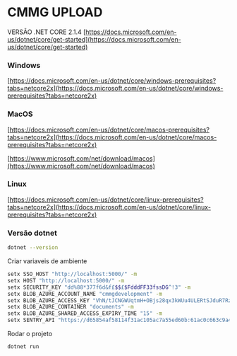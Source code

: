 # CMMG UPLOAD

VERSÃO .NET CORE 2.1.4
[https://docs.microsoft.com/en-us/dotnet/core/get-started](https://docs.microsoft.com/en-us/dotnet/core/get-started)

### Windows

[https://docs.microsoft.com/en-us/dotnet/core/windows-prerequisites?tabs=netcore2x](https://docs.microsoft.com/en-us/dotnet/core/windows-prerequisites?tabs=netcore2x)

### MacOS

[https://docs.microsoft.com/en-us/dotnet/core/macos-prerequisites?tabs=netcore2x](https://docs.microsoft.com/en-us/dotnet/core/macos-prerequisites?tabs=netcore2x)

[https://www.microsoft.com/net/download/macos](https://www.microsoft.com/net/download/macos)

### Linux

[https://docs.microsoft.com/en-us/dotnet/core/linux-prerequisites?tabs=netcore2x](https://docs.microsoft.com/en-us/dotnet/core/linux-prerequisites?tabs=netcore2x)


### Versão dotnet
```bash
dotnet --version
```
Criar variaveis de ambiente
```bash
setx SSO_HOST "http://localhost:5000/" -m
setx HOST "http://localhost:5000/" -m
setx SECURITY_KEY "dd%88*377f6d&f£$$£$FdddFF33fssDG^!3" -m
setx BLOB_AZURE_ACCOUNT_NAME "cmmgdevelopment" -m 
setx BLOB_AZURE_ACCESS_KEY "VhN/tJCNGWUqtmH+OBjs28qx3kWUu4ULERtSJduR7RzGpV9oyx5vnl3zWXje3eIoebfwRMvOYoHJ5w75ytw75A==" -m
setx BLOB_AZURE_CONTAINER "documents" -m
setx BLOB_AZURE_SHARED_ACCESS_EXPIRY_TIME "15" -m
setx SENTRY_API "https://d65854af58114f31ac105ac7a55ed60b:61ac0c663c9a4ad7940a11b83a3ebfde@sentry.io/303952" -m
```
Rodar o projeto
```bash
dotnet run
```
